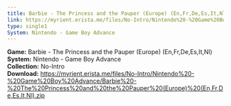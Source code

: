 ```yaml
---
title: Barbie - The Princess and the Pauper (Europe) (En,Fr,De,Es,It,Nl)
link: https://myrient.erista.me/files/No-Intro/Nintendo%20-%20Game%20Boy%20Advance/Barbie%20-%20The%20Princess%20and%20the%20Pauper%20(Europe)%20(En,Fr,De,Es,It,Nl).zip
type: single1
System: Nintendo - Game Boy Advance
---
```

<b>Game:</b> Barbie - The Princess and the Pauper (Europe) (En,Fr,De,Es,It,Nl)<br>
<b>System:</b> Nintendo - Game Boy Advance<br>
<b>Collection:</b> No-Intro<br>
<b>Download:</b> https://myrient.erista.me/files/No-Intro/Nintendo%20-%20Game%20Boy%20Advance/Barbie%20-%20The%20Princess%20and%20the%20Pauper%20(Europe)%20(En,Fr,De,Es,It,Nl).zip